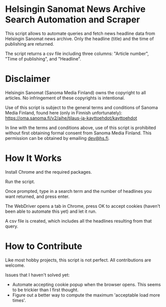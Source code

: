 # Helsingin Sanomat News Archive Search Automation and Scraper

This script allows to automate queries and fetch news headline data from Helsingin Sanomat news archive. Only the headline (title) and the time of publishing are returned.

The script returns a csv file including three columns: "Article number", "Time of publishing", and "Headline".



# Disclaimer

Helsingin Sanomat (Sanoma Media Finland) owns the copyright to all articles. No infringement of these copyrights is intentional.

Use of this script is subject to the general terms and conditions of Sanoma Media Finland, found here (only in Finnish unfortunately):
https://oma.sanoma.fi/v2/aihe/tilaus-ja-kayttoehdot/kayttoehdot

In line with the terms and conditions above, use of this script is prohibited without first obtaining formal consent from Sanoma Media Finland. This permission can be obtained by emailing dev@hs.fi.



# How It Works

Install Chrome and the required packages.

Run the script.

Once prompted, type in a search term and the number of headlines you want returned, and press enter. 

The WebDriver opens a tab in Chrome, press OK to accept cookies (haven't been able to automate this yet) and let it run.

A csv file is created, which includes all the headlines resulting from that query.



# How to Contribute

Like most hobby projects, this script is not perfect. All contributions are welcome.

Issues that I haven't solved yet:
- Automate accepting cookie popup when the browser opens. This seems to be trickier than I first thought.
- Figure out a better way to compute the maximum 'acceptable load more times'.



